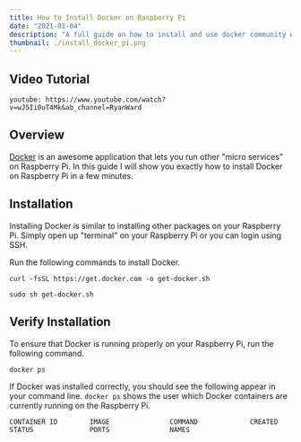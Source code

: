 ```yaml
---
title: How to Install Docker on Raspberry Pi
date: "2021-01-04"
description: "A full guide on how to install and use docker community edition on any rasberry pi. Docker on raspberry pi is important for running several different services such as pihole, apache, nextcloud, etc."
thumbnail: ./install_docker_pi.png
---
```

## Video Tutorial

`youtube: https://www.youtube.com/watch?v=wJ5Ii0uT4Mk&ab_channel=RyanWard`

## Overview

[Docker](https://www.docker.com/why-docker) is an awesome application that lets you run other "micro services" on Raspberry Pi. In this guide I will show you exactly how to install Docker on Raspberry Pi in a few minutes.

## Installation

Installing Docker is similar to installing other packages on your Raspberry Pi. Simply open up "terminal" on your Raspberry Pi or you can login using SSH.

Run the following commands to install Docker.

```
curl -fsSL https://get.docker.com -o get-docker.sh
```

```
sudo sh get-docker.sh
```

## Verify Installation 

To ensure that Docker is running properly on your Raspberry Pi, run the following command.

```
docker ps
```

If Docker was installed correctly, you should see the following appear in your command line. `docker ps` shows the user which Docker containers are currently running on the Raspberry Pi.

```
CONTAINER ID        IMAGE               COMMAND             CREATED             STATUS              PORTS               NAMES
```